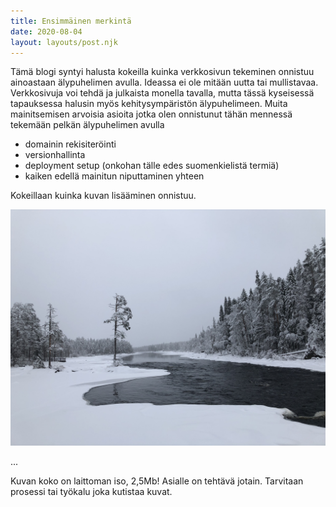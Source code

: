 ```yaml
---
title: Ensimmäinen merkintä
date: 2020-08-04
layout: layouts/post.njk
---
```


Tämä blogi syntyi halusta kokeilla kuinka verkkosivun tekeminen onnistuu ainoastaan älypuhelimen avulla. Ideassa ei ole mitään uutta tai mullistavaa. Verkkosivuja voi tehdä ja julkaista monella tavalla, mutta tässä kyseisessä tapauksessa halusin myös kehitysympäristön älypuhelimeen. Muita mainitsemisen arvoisia asioita jotka olen onnistunut tähän mennessä tekemään pelkän älypuhelimen avulla

- domainin rekisiteröinti 
- versionhallinta
- deployment setup (onkohan tälle edes suomenkielistä termiä)
- kaiken edellä mainitun niputtaminen yhteen

Kokeillaan kuinka kuvan lisääminen onnistuu.

![Osittain jäätynyt joki lumisessa kansallismaisemassa](/img/joki-lieksassa.jpg)

...

Kuvan koko on laittoman iso, 2,5Mb! Asialle on tehtävä jotain. Tarvitaan prosessi tai työkalu joka kutistaa kuvat.

